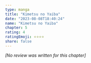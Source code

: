 ```yaml
---
type: manga
title: "Kimetsu no Yaiba"
date: "2023-08-08T18:40:24"
name: "Kimetsu no Yaiba"
chapter: 5
rating: 4
ratingEmoji: ⭐️⭐️⭐️⭐️
share: false
---
```


*[No review was written for this chapter]*
